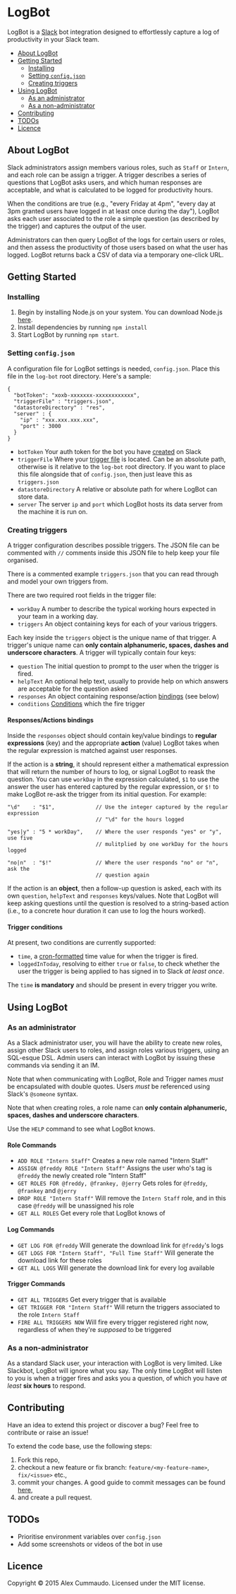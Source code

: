 # LogBot

LogBot is a [Slack](http://slack.com/) bot integration designed to effortlessly capture a log of productivity in your Slack team.

- [About LogBot](#about-logbot)
- [Getting Started](#getting-started)
  - [Installing](#installing)
  - [Setting `config.json`](#setting-configjson)
  - [Creating triggers](#creating-triggers)
- [Using LogBot](#using-logbot)
  - [As an administrator](#as-an-administrator)
  - [As a non-administrator](#as-a-non-administrator)
- [Contributing](#contributing)
- [TODOs](#todos)
- [Licence](#license)

## About LogBot

Slack administrators assign members various roles, such as `Staff` or `Intern`, and each role can be assign a trigger. A trigger describes a series of questions that LogBot asks users, and which human responses are acceptable, and what is calculated to be logged for productivity hours.

When the conditions are true (e.g., "every Friday at 4pm", "every day at 3pm granted users have logged in at least once during the day"), LogBot asks each user associated to the role a simple question (as described by the trigger) and captures the output of the user.

Administrators can then query LogBot of the logs for certain users or roles, and then assess the productivity of those users based on what the user has logged. LogBot returns back a CSV of data via a temporary one-click URL.

## Getting Started

### Installing

1. Begin by installing Node.js on your system. You can download Node.js [here](http://nodejs.org/).
2. Install dependencies by running `npm install`
3. Start LogBot by running `npm start`.

### Setting `config.json`

A configuration file for LogBot settings is needed, `config.json`. Place this file in the `log-bot` root directory. Here's a sample:

```
{
  "botToken": "xoxb-xxxxxxx-xxxxxxxxxxxx",
  "triggerFile" : "triggers.json",
  "datastoreDirectory" : "res",
  "server" : {
    "ip" : "xxx.xxx.xxx.xxx",
    "port" : 3000
  }
}
```

- `botToken` Your auth token for the bot you have [created](https://api.slack.com/bot-users) on Slack
- `triggerFile` Where your [trigger file](#setting-configjson) is located. Can be an absolute path, otherwise is it relative to the `log-bot` root directory. If you want to place this file alongside that of `config.json`, then just leave this as `triggers.json`
- `datastoreDirectory` A relative or absolute path for where LogBot can store data.
- `server` The server `ip` and `port` which LogBot hosts its data server from the machine it is run on.

### Creating triggers

A trigger configuration describes possible triggers. The JSON file can be commented with `//` comments inside this JSON file to help keep your file organised.

There is a commented example `triggers.json` that you can read through and model your own triggers from.

There are two required root fields in the trigger file:

- `workDay` A number to describe the typical working hours expected in your team in a working day.
- `triggers` An object containing keys for each of your various triggers.

Each key inside the `triggers` object is the unique name of that trigger. A trigger's unique name can **only contain alphanumeric, spaces, dashes and underscore characters**. A trigger will typically contain four keys:

- `question` The initial question to prompt to the user when the trigger is fired.
- `helpText` An optional help text, usually to provide help on which answers are acceptable for the question asked
- `responses` An object containing response/action [bindings](#responseactions-bindings) (see below)
- `conditions` [Conditions](#trigger-conditions) which the fire trigger

#### Responses/Actions bindings

Inside the `responses` object should contain key/value bindings to **regular expressions** (key) and the appropriate **action** (value) LogBot takes when the regular expression is matched against user responses.

If the action is a **string**, it should represent either a mathematical expression that will return the number of hours to log, or signal LogBot to reask the question. You can use `workDay` in the expression calculated, `$1` to use the answer the user has entered captured by the regular expression, or `$!` to make LogBot re-ask the trigger from its initial question. For example:

```
"\d"    : "$1",				// Use the integer captured by the regular expression
							// "\d" for the hours logged

"yes|y" : "5 * workDay",	// Where the user responds "yes" or "y", use five
							// mulitplied by one workDay for the hours logged

"no|n"  : "$!"				// Where the user responds "no" or "n", ask the
							// question again
```

If the action is an **object**, then a follow-up question is asked, each with its own `question`, `helpText` and `responses` keys/values. Note that LogBot will keep asking questions until the question is resolved to a string-based action (i.e., to a concrete hour duration it can use to log the hours worked).


#### Trigger conditions

At present, two conditions are currently supported:

- `time`, a [cron-formatted](https://en.wikipedia.org/wiki/Cron#Configuration_file) time value for when the trigger is fired.
- `loggedInToday`, resolving to either `true` or `false`, to check whether the user the trigger is being applied to has signed in to Slack _at least once_.

The `time` **is mandatory** and should be present in every trigger you write.

## Using LogBot

### As an administrator

As a Slack administrator user, you will have the ability to create new roles, assign other Slack users to roles, and assign roles various triggers, using an SQL-esque DSL. Admin users can interact with LogBot by issuing these commands via sending it an IM.

Note that when communicating with LogBot, Role and Trigger names _must_ be encapsulated with double quotes. Users _must_ be referenced using Slack's `@someone` syntax.

Note that when creating roles, a role name can **only contain alphanumeric, spaces, dashes and underscore characters**.

Use the `HELP` command to see what LogBot knows.

#### Role Commands

- `ADD ROLE "Intern Staff"` Creates a new role named "Intern Staff"
- `ASSIGN @freddy ROLE "Intern Staff"` Assigns the user who's tag is `@freddy` the newly created role "Intern Staff"
- `GET ROLES FOR @freddy, @frankey, @jerry` Gets roles for `@freddy`, `@frankey` and `@jerry`
- `DROP ROLE "Intern Staff"` Will remove the `Intern Staff` role, and in this case `@freddy` will be unassigned his role
- `GET ALL ROLES` Get every role that LogBot knows of

#### Log Commands

- `GET LOG FOR @freddy` Will generate the download link for `@freddy`'s logs
- `GET LOGS FOR "Intern Staff", "Full Time Staff"` Will generate the download link for these roles
- `GET ALL LOGS` Will generate the download link for every log available

#### Trigger Commands

- `GET ALL TRIGGERS` Get every trigger that is available
- `GET TRIGGER FOR "Intern Staff"` Will return the triggers associated to the role `Intern Staff`
- `FIRE ALL TRIGGERS NOW` Will fire every trigger registered right now, regardless of when they're _supposed_ to be triggered

### As a non-administrator

As a standard Slack user, your interaction with LogBot is very limited. Like Slackbot, LogBot will ignore what you say. The only time LogBot will listen to you is when a trigger fires and asks you a question, of which you have _at least_ **six hours** to respond.

## Contributing

Have an idea to extend this project or discover a bug? Feel free to contribute or raise an issue!

To extend the code base, use the following steps:

1. Fork this repo,
2. checkout a new feature or fix branch: `feature/<my-feature-name>`, `fix/<issue>` etc.,
3. commit your changes. A good guide to commit messages can be found [here](http://chris.beams.io/posts/git-commit/),
4. and create a pull request.

## TODOs

- Prioritise environment variables over `config.json`
- Add some screenshots or videos of the bot in use

## Licence

Copyright &copy; 2015 Alex Cummaudo. Licensed under the MIT license.
